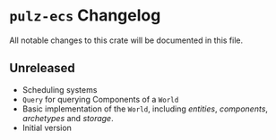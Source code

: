 # `pulz-ecs` Changelog
All notable changes to this crate will be documented in this file.

## Unreleased

 * Scheduling systems
 * `Query` for querying Components of a `World`
 * Basic implementation of the `World`, including _entities_, _components_, _archetypes_ and _storage_.
 * Initial version
